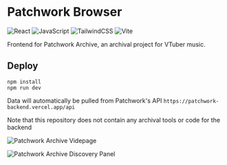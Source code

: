 # Patchwork Browser
![React](https://img.shields.io/badge/react-%2320232a.svg?style=for-the-badge&logo=react&logoColor=%2361DAFB)
![JavaScript](https://img.shields.io/badge/javascript-%23323330.svg?style=for-the-badge&logo=javascript&logoColor=%23F7DF1E)
![TailwindCSS](https://img.shields.io/badge/tailwindcss-%2338B2AC.svg?style=for-the-badge&logo=tailwind-css&logoColor=white)
![Vite](https://img.shields.io/badge/vite-%23646CFF.svg?style=for-the-badge&logo=vite&logoColor=white)

Frontend for Patchwork Archive, an archival project for VTuber music. 

## Deploy
```
npm install
npm run dev
```
Data will automatically be pulled from Patchwork's API `https://patchwork-backend.vercel.app/api`

Note that this repository does not contain any archival tools or code for the backend

![Patchwork Archive Videpage](https://github.com/Patchwork-Archive/Patchwork-Browser/assets/21994085/30b2cabf-07b4-4331-8ebf-709520d42baa)


![Patchwork Archive Discovery Panel](https://github.com/Patchwork-Archive/Patchwork-Browser/assets/21994085/e8e4b312-754e-4baa-9aff-6ec328516573)
